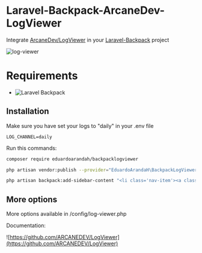 # Laravel-Backpack-ArcaneDev-LogViewer

Integrate [ArcaneDev/LogViewer](https://github.com/ARCANEDEV/LogViewer) in your [Laravel-Backpack](https://github.com/Laravel-Backpack/Base) project

![log-viewer](https://user-images.githubusercontent.com/4065733/33958155-4463c27c-e009-11e7-860c-aae56b2b368f.png)

# Requirements

- ![Laravel Backpack](https://github.com/Laravel-Backpack/Base)


## Installation

Make sure you have set your logs to "daily" in your .env file

`LOG_CHANNEL=daily`

Run this commands:

```BASH
composer require eduardoarandah/backpacklogviewer

php artisan vendor:publish --provider="EduardoArandaH\BackpackLogViewer\BackpackLogViewerServiceProvider"

php artisan backpack:add-sidebar-content "<li class='nav-item'><a class='nav-link' href='{{route(\"log-viewer::logs.list\")}}'><i class='nav-icon fa fa-history'></i> {{ trans('Logs') }}</a></li>"
```

## More options

More options available in /config/log-viewer.php

Documentation:

![https://github.com/ARCANEDEV/LogViewer](https://github.com/ARCANEDEV/LogViewer)
